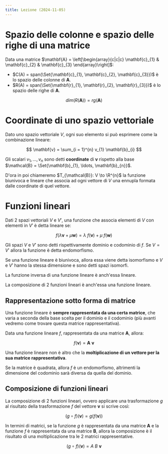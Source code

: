 ```yaml
---
title: Lezione (2024-11-05)
---
```


# Spazio delle colonne e spazio delle righe di una matrice

Data una matrice
$\mathbf{A} = \left[\begin{array}{c|c|c} \mathbf{c}_{1} & \mathbf{c}_{2} & \mathbf{c}_{3} \end{array}\right]$:

- $C(A) = span(\Set{\mathbf{c}_{1}, \mathbf{c}_{2}, \mathbf{c}_{3}})$ è lo
  spazio delle colonne di $\mathbf{A}$.
- $R(A) = span(\Set{\mathbf{r}_{1}, \mathbf{r}_{2}, \mathbf{r}_{3}})$ è lo
  spazio delle righe di $\mathbf{A}$.

$$
dim(R(\mathbf{A})) = rg(\mathbf{A})
$$

# Coordinate di uno spazio vettoriale

Dato uno spazio vettoriale $V$, ogni suo elemento si può esprimere come la
combinazione lineare:

$$
\mathbf{v} = \sum_{i = 1}^{n} v_{1} \mathbf{b}_{i}
$$

Gli scalari $v_{1}, \ldots, v_{n}$ sono detti **coordinate** di $\mathbf{v}$
rispetto alla base $\mathcal{B} = \Set{\mathbf{b}_{1}, \ldots, \mathbf{b}_{n}}$.

D'ora in poi chiameremo $T_{\mathcal{B}}: V \to \R^{n}$ la funzione biunivoca e
lineare che associa ad ogni vettore di $V$ una ennupla formata dalle coordinate
di quel vettore.

# Funzioni lineari

Dati 2 spazi vettoriali $V$ e $V'$, una funzione che associa elementi di $V$ con
elementi in $V'$ è detta lineare se:

$$
f(\lambda \mathbf{v} + \mu \mathbf{w}) = \lambda\ f(\mathbf{v}) + \mu\ f(\mathbf{w})
$$

Gli spazi $V$ e $V'$ sono detti rispettivamente dominio e codominio di $f$. Se
$V = V'$ allora la funzione è detta endomorfismo.

Se una funzione lineare è biunivoca, allora essa viene detta isomorfismo e $V$ e
$V'$ hanno la stessa dimensione e sono detti spazi isomorfi.

La funzione inversa di una funzione lineare è anch'essa lineare.

La composizione di 2 funzioni lineari è anch'essa una funzione lineare.

## Rappresentazione sotto forma di matrice

Una funzione lineare è **sempre rappresentata da una certa matrice**, che varia
a seconda della base scelta per il dominio e il codominio (più avanti vedremo
come trovare questa matrice rappresentativa).

Data una funzione lineare $f$, rappresentata da una matrice $\mathbf{A}$,
allora:

$$
f(\mathbf{v}) = \mathbf{A}\ \mathbf{v}
$$

Una funzione lineare non è altro che la **moltiplicazione di un vettore per la
sua matrice rappresentativa**.

Se la matrice è quadrata, allora $f$ è un endomorfismo, altrimenti la dimensione
del codominio sarà diversa da quella del dominio.

## Composizione di funzioni lineari

La composizione di 2 funzioni lineari, ovvero applicare una trasformazione $g$
al risultato della trasformazione $f$ del vettore $\mathbf{v}$ si scrive così:

$$
(g \circ f)(\mathbf{v}) = g(f(\mathbf{v}))
$$

In termini di matrici, se la funzione $g$ è rappresentata da una matrice
$\mathbf{A}$ e la funzione $f$ è rappresentata da una matrice $\mathbf{B}$,
allora la composizione è il risultato di una moltiplicazione tra le 2 matrici
rappresentative.

$$
(g \circ f)(\mathbf{v}) = A\ B\ \mathbf{v}
$$
